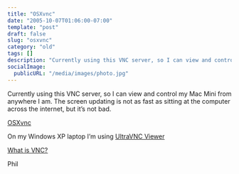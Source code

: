 ```yaml
---
title: "OSXvnc"
date: "2005-10-07T01:06:00-07:00"
template: "post"
draft: false
slug: "osxvnc"
category: "old"
tags: []
description: "Currently using this VNC server, so I can view and control my Mac Mini from anywhere I am. The screen updating is not as fast as sitting at the computer across"
socialImage:
  publicURL: "/media/images/photo.jpg"
---
```

Currently using this VNC server, so I can view and control my Mac Mini from anywhere I am. The screen updating is not as fast as sitting at the computer across the internet, but it’s not bad.  
  
[OSXvnc](https://www.redstonesoftware.com/vnc.html)

On my Windows XP laptop I’m using [UltraVNC Viewer](https://ultravnc.sourceforge.net/)

[What is VNC?](https://en.wikipedia.org/wiki/Virtual_Network_Computing)

Phil

